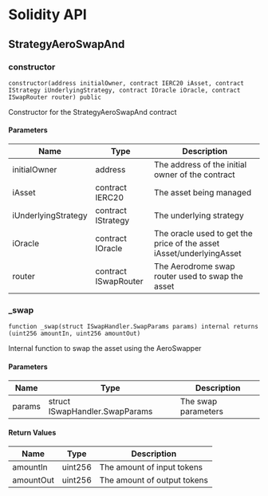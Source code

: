 # Solidity API

## StrategyAeroSwapAnd

### constructor

```solidity
constructor(address initialOwner, contract IERC20 iAsset, contract IStrategy iUnderlyingStrategy, contract IOracle iOracle, contract ISwapRouter router) public
```

Constructor for the StrategyAeroSwapAnd contract

#### Parameters

| Name | Type | Description |
| ---- | ---- | ----------- |
| initialOwner | address | The address of the initial owner of the contract |
| iAsset | contract IERC20 | The asset being managed |
| iUnderlyingStrategy | contract IStrategy | The underlying strategy |
| iOracle | contract IOracle | The oracle used to get the price of the asset iAsset/underlyingAsset |
| router | contract ISwapRouter | The Aerodrome swap router used to swap the asset |

### _swap

```solidity
function _swap(struct ISwapHandler.SwapParams params) internal returns (uint256 amountIn, uint256 amountOut)
```

Internal function to swap the asset using the AeroSwapper

#### Parameters

| Name | Type | Description |
| ---- | ---- | ----------- |
| params | struct ISwapHandler.SwapParams | The swap parameters |

#### Return Values

| Name | Type | Description |
| ---- | ---- | ----------- |
| amountIn | uint256 | The amount of input tokens |
| amountOut | uint256 | The amount of output tokens |

